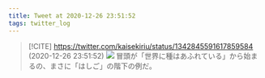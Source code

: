 ```yaml
---
title: Tweet at 2020-12-26 23:51:52
tags: twitter_log
---
```


> [!CITE] https://twitter.com/kaisekiriu/status/1342845591617859584 (2020-12-26 23:51:52)
> ![](https://twitter.com/kaisekiriu/status/1342845591617859584)
> 冒頭が「世界に種はあふれている」から始まるの、まさに「はしご」の階下の例だ。

